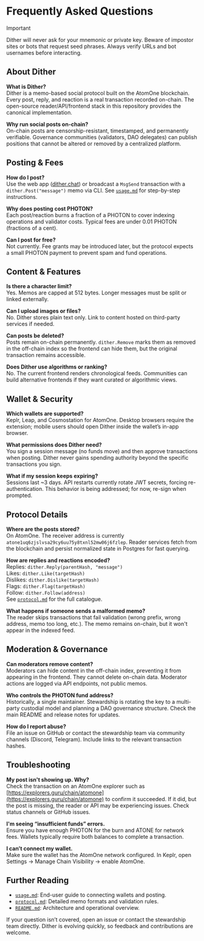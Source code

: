 # Frequently Asked Questions

> [!IMPORTANT]
> Dither will never ask for your mnemonic or private key. Beware of impostor sites or bots that request seed phrases. Always verify URLs and bot usernames before interacting.

## About Dither

**What is Dither?**  
Dither is a memo-based social protocol built on the AtomOne blockchain. Every post, reply, and reaction is a real transaction recorded on-chain. The open-source reader/API/frontend stack in this repository provides the canonical implementation.

**Why run social posts on-chain?**  
On-chain posts are censorship-resistant, timestamped, and permanently verifiable. Governance communities (validators, DAO delegates) can publish positions that cannot be altered or removed by a centralized platform.

## Posting & Fees

**How do I post?**  
Use the web app ([dither.chat](https://dither.chat)) or broadcast a `MsgSend` transaction with a `dither.Post("message")` memo via CLI. See [`usage.md`](./usage.md) for step-by-step instructions.

**Why does posting cost PHOTON?**  
Each post/reaction burns a fraction of a PHOTON to cover indexing operations and validator costs. Typical fees are under 0.01 PHOTON (fractions of a cent).

**Can I post for free?**  
Not currently. Fee grants may be introduced later, but the protocol expects a small PHOTON payment to prevent spam and fund operations.

## Content & Features

**Is there a character limit?**  
Yes. Memos are capped at 512 bytes. Longer messages must be split or linked externally.

**Can I upload images or files?**  
No. Dither stores plain text only. Link to content hosted on third-party services if needed.

**Can posts be deleted?**  
Posts remain on-chain permanently. `dither.Remove` marks them as removed in the off-chain index so the frontend can hide them, but the original transaction remains accessible.

**Does Dither use algorithms or ranking?**  
No. The current frontend renders chronological feeds. Communities can build alternative frontends if they want curated or algorithmic views.

## Wallet & Security

**Which wallets are supported?**  
Keplr, Leap, and Cosmostation for AtomOne. Desktop browsers require the extension; mobile users should open Dither inside the wallet’s in-app browser.

**What permissions does Dither need?**  
You sign a session message (no funds move) and then approve transactions when posting. Dither never gains spending authority beyond the specific transactions you sign.

**What if my session keeps expiring?**  
Sessions last ~3 days. API restarts currently rotate JWT secrets, forcing re-authentication. This behavior is being addressed; for now, re-sign when prompted.

## Protocol Details

**Where are the posts stored?**  
On AtomOne. The receiver address is currently `atone1uq6zjslvsa29cy6uu75y8txnl52mw06j6fzlep`. Reader services fetch from the blockchain and persist normalized state in Postgres for fast querying.

**How are replies and reactions encoded?**  
Replies: `dither.Reply(parentHash, "message")`  
Likes: `dither.Like(targetHash)`  
Dislikes: `dither.Dislike(targetHash)`  
Flags: `dither.Flag(targetHash)`  
Follow: `dither.Follow(address)`  
See [`protocol.md`](./protocol.md) for the full catalogue.

**What happens if someone sends a malformed memo?**  
The reader skips transactions that fail validation (wrong prefix, wrong address, memo too long, etc.). The memo remains on-chain, but it won't appear in the indexed feed.

## Moderation & Governance

**Can moderators remove content?**  
Moderators can hide content in the off-chain index, preventing it from appearing in the frontend. They cannot delete on-chain data. Moderator actions are logged via API endpoints, not public memos.

**Who controls the PHOTON fund address?**  
Historically, a single maintainer. Stewardship is rotating the key to a multi-party custodial model and planning a DAO governance structure. Check the main README and release notes for updates.

**How do I report abuse?**  
File an issue on GitHub or contact the stewardship team via community channels (Discord, Telegram). Include links to the relevant transaction hashes.

## Troubleshooting

**My post isn't showing up. Why?**  
Check the transaction on an AtomOne explorer such as [https://explorers.guru/chain/atomone](https://explorers.guru/chain/atomone) to confirm it succeeded. If it did, but the post is missing, the reader or API may be experiencing issues. Check status channels or GitHub issues.

**I'm seeing “insufficient funds” errors.**  
Ensure you have enough PHOTON for the burn and ATONE for network fees. Wallets typically require both balances to complete a transaction.

**I can’t connect my wallet.**  
Make sure the wallet has the AtomOne network configured. In Keplr, open Settings → Manage Chain Visibility → enable AtomOne.

## Further Reading

- [`usage.md`](./usage.md): End-user guide to connecting wallets and posting.
- [`protocol.md`](./protocol.md): Detailed memo formats and validation rules.
- [`README.md`](../../README.md): Architecture and operational overview.

If your question isn’t covered, open an issue or contact the stewardship team directly. Dither is evolving quickly, so feedback and contributions are welcome.
